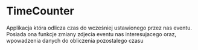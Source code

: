 # TimeCounter
Applikacja która odlicza czas do wcześniej ustawionego przez nas eventu.
Posiada ona funkcje zmiany zdjecia eventu nas interesujacego oraz, wpowadzenia danych do obliczenia pozostalego czasu 
